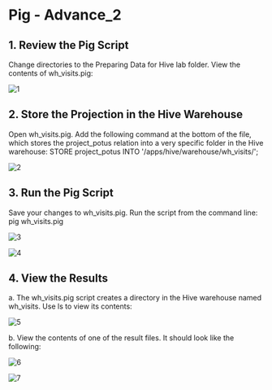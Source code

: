 # Pig - Advance_2

## 1. Review the Pig Script
Change directories to the Preparing Data for Hive lab folder. View the contents of wh_visits.pig:

![1](https://user-images.githubusercontent.com/63635471/88564528-f1264680-d050-11ea-8fb5-edb7d5254d37.PNG)


## 2. Store the Projection in the Hive Warehouse
Open wh_visits.pig. Add the following command at the bottom of the file, which stores the project_potus relation into a very specific folder in the Hive warehouse:
STORE project_potus INTO '/apps/hive/warehouse/wh_visits/';

![2](https://user-images.githubusercontent.com/63635471/88564532-f2577380-d050-11ea-8b6e-0952fa72e7b3.PNG)


## 3. Run the Pig Script
Save your changes to wh_visits.pig. Run the script from the command line:
pig wh_visits.pig

![3](https://user-images.githubusercontent.com/63635471/88564534-f388a080-d050-11ea-9d31-b98d4972d74a.PNG)

![4](https://user-images.githubusercontent.com/63635471/88564541-f5526400-d050-11ea-9722-d010f866a622.PNG)


## 4. View the Results
a. The wh_visits.pig script creates a directory in the Hive warehouse named wh_visits. Use ls to view its contents:

![5](https://user-images.githubusercontent.com/63635471/88564551-f71c2780-d050-11ea-93e6-f38d5f99686e.PNG)

b. View the contents of one of the result files. It should look like the following:

![6](https://user-images.githubusercontent.com/63635471/88564556-f84d5480-d050-11ea-9810-4754def1dbaf.PNG)

![7](https://user-images.githubusercontent.com/63635471/88564558-f8e5eb00-d050-11ea-8a63-12fe02c3a9e3.PNG)

